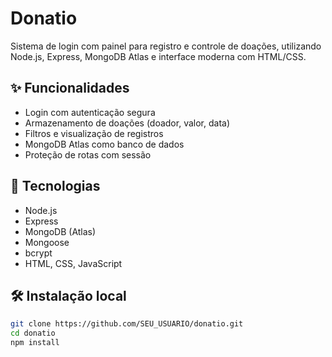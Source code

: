 # Donatio

Sistema de login com painel para registro e controle de doações, utilizando Node.js, Express, MongoDB Atlas e interface moderna com HTML/CSS.

## ✨ Funcionalidades

- Login com autenticação segura
- Armazenamento de doações (doador, valor, data)
- Filtros e visualização de registros
- MongoDB Atlas como banco de dados
- Proteção de rotas com sessão

## 🚀 Tecnologias

- Node.js
- Express
- MongoDB (Atlas)
- Mongoose
- bcrypt
- HTML, CSS, JavaScript

## 🛠️ Instalação local

```bash
git clone https://github.com/SEU_USUARIO/donatio.git
cd donatio
npm install
